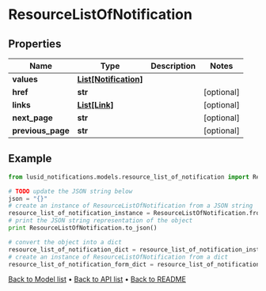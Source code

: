 # ResourceListOfNotification


## Properties
Name | Type | Description | Notes
------------ | ------------- | ------------- | -------------
**values** | [**List[Notification]**](Notification.md) |  | 
**href** | **str** |  | [optional] 
**links** | [**List[Link]**](Link.md) |  | [optional] 
**next_page** | **str** |  | [optional] 
**previous_page** | **str** |  | [optional] 

## Example

```python
from lusid_notifications.models.resource_list_of_notification import ResourceListOfNotification

# TODO update the JSON string below
json = "{}"
# create an instance of ResourceListOfNotification from a JSON string
resource_list_of_notification_instance = ResourceListOfNotification.from_json(json)
# print the JSON string representation of the object
print ResourceListOfNotification.to_json()

# convert the object into a dict
resource_list_of_notification_dict = resource_list_of_notification_instance.to_dict()
# create an instance of ResourceListOfNotification from a dict
resource_list_of_notification_form_dict = resource_list_of_notification.from_dict(resource_list_of_notification_dict)
```
[Back to Model list](../README.md#documentation-for-models) &#8226; [Back to API list](../README.md#documentation-for-api-endpoints) &#8226; [Back to README](../README.md)


